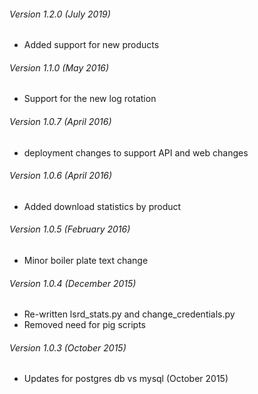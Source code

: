###### Version 1.2.0 (July 2019)
* Added support for new products

###### Version 1.1.0 (May 2016)
* Support for the new log rotation

###### Version 1.0.7 (April 2016)
* deployment changes to support API and web changes

###### Version 1.0.6 (April 2016)
* Added download statistics by product

###### Version 1.0.5 (February 2016)
* Minor boiler plate text change

###### Version 1.0.4 (December 2015)
* Re-written lsrd_stats.py and change_credentials.py
* Removed need for pig scripts

###### Version 1.0.3 (October 2015)
* Updates for postgres db vs mysql (October 2015)

